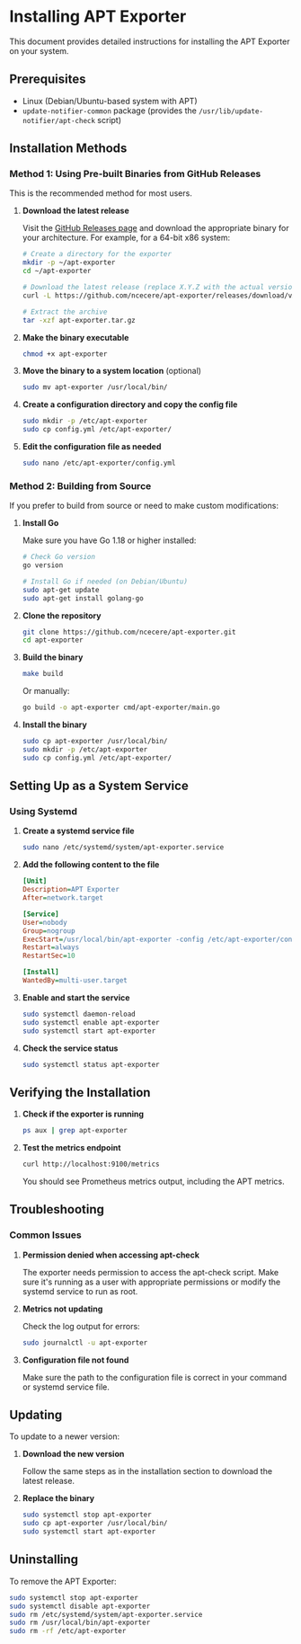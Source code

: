 # Installing APT Exporter

This document provides detailed instructions for installing the APT Exporter on your system.

## Prerequisites

- Linux (Debian/Ubuntu-based system with APT)
- `update-notifier-common` package (provides the `/usr/lib/update-notifier/apt-check` script)

## Installation Methods

### Method 1: Using Pre-built Binaries from GitHub Releases

This is the recommended method for most users.

1. **Download the latest release**

   Visit the [GitHub Releases page](https://github.com/ncecere/apt-exporter/releases) and download the appropriate binary for your architecture. For example, for a 64-bit x86 system:

   ```bash
   # Create a directory for the exporter
   mkdir -p ~/apt-exporter
   cd ~/apt-exporter
   
   # Download the latest release (replace X.Y.Z with the actual version, e.g., 0.1.0)
   curl -L https://github.com/ncecere/apt-exporter/releases/download/vX.Y.Z/apt-exporter_X.Y.Z_linux_amd64.tar.gz -o apt-exporter.tar.gz
   
   # Extract the archive
   tar -xzf apt-exporter.tar.gz
   ```

2. **Make the binary executable**

   ```bash
   chmod +x apt-exporter
   ```

3. **Move the binary to a system location** (optional)

   ```bash
   sudo mv apt-exporter /usr/local/bin/
   ```

4. **Create a configuration directory and copy the config file**

   ```bash
   sudo mkdir -p /etc/apt-exporter
   sudo cp config.yml /etc/apt-exporter/
   ```

5. **Edit the configuration file as needed**

   ```bash
   sudo nano /etc/apt-exporter/config.yml
   ```

### Method 2: Building from Source

If you prefer to build from source or need to make custom modifications:

1. **Install Go**

   Make sure you have Go 1.18 or higher installed:

   ```bash
   # Check Go version
   go version
   
   # Install Go if needed (on Debian/Ubuntu)
   sudo apt-get update
   sudo apt-get install golang-go
   ```

2. **Clone the repository**

   ```bash
   git clone https://github.com/ncecere/apt-exporter.git
   cd apt-exporter
   ```

3. **Build the binary**

   ```bash
   make build
   ```

   Or manually:

   ```bash
   go build -o apt-exporter cmd/apt-exporter/main.go
   ```

4. **Install the binary**

   ```bash
   sudo cp apt-exporter /usr/local/bin/
   sudo mkdir -p /etc/apt-exporter
   sudo cp config.yml /etc/apt-exporter/
   ```

## Setting Up as a System Service

### Using Systemd

1. **Create a systemd service file**

   ```bash
   sudo nano /etc/systemd/system/apt-exporter.service
   ```

2. **Add the following content to the file**

   ```ini
   [Unit]
   Description=APT Exporter
   After=network.target
   
   [Service]
   User=nobody
   Group=nogroup
   ExecStart=/usr/local/bin/apt-exporter -config /etc/apt-exporter/config.yml
   Restart=always
   RestartSec=10
   
   [Install]
   WantedBy=multi-user.target
   ```

3. **Enable and start the service**

   ```bash
   sudo systemctl daemon-reload
   sudo systemctl enable apt-exporter
   sudo systemctl start apt-exporter
   ```

4. **Check the service status**

   ```bash
   sudo systemctl status apt-exporter
   ```

## Verifying the Installation

1. **Check if the exporter is running**

   ```bash
   ps aux | grep apt-exporter
   ```

2. **Test the metrics endpoint**

   ```bash
   curl http://localhost:9100/metrics
   ```

   You should see Prometheus metrics output, including the APT metrics.

## Troubleshooting

### Common Issues

1. **Permission denied when accessing apt-check**

   The exporter needs permission to access the apt-check script. Make sure it's running as a user with appropriate permissions or modify the systemd service to run as root.

2. **Metrics not updating**

   Check the log output for errors:

   ```bash
   sudo journalctl -u apt-exporter
   ```

3. **Configuration file not found**

   Make sure the path to the configuration file is correct in your command or systemd service file.

## Updating

To update to a newer version:

1. **Download the new version**

   Follow the same steps as in the installation section to download the latest release.

2. **Replace the binary**

   ```bash
   sudo systemctl stop apt-exporter
   sudo cp apt-exporter /usr/local/bin/
   sudo systemctl start apt-exporter
   ```

## Uninstalling

To remove the APT Exporter:

```bash
sudo systemctl stop apt-exporter
sudo systemctl disable apt-exporter
sudo rm /etc/systemd/system/apt-exporter.service
sudo rm /usr/local/bin/apt-exporter
sudo rm -rf /etc/apt-exporter
